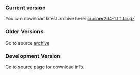 ### Current version ###

You can download latest archive here: [crusher264-1.1.1.tar.gz](http://tipok.org.ua/downloads/hardware/crusher264/lib/crusher264-1.1.1.tar.gz)

### Older Versions ###

Go to source [archive](http://tipok.org.ua/downloads/hardware/crusher264/lib/)

### Development Version ###

Go to [source](http://code.google.com/p/crusher264/source/checkout) page for download info.
